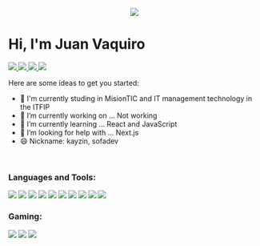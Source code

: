 <p align="center">
  <img src="https://giphy.com/static/img/zoomies.gif">
</p>

# Hi, I'm Juan Vaquiro
<a href="https://twitter.com/sofadevJS" target="_blank">
  <img src="https://img.shields.io/badge/twitter-%231DA1F2.svg?&style=for-the-badge&logo=twitter&logoColor=white">
</a>
<a href="https://www.linkedin.com/in/juan-vaquiro-442585165/" target="_blank">
  <img  src="https://img.shields.io/badge/linkedin-%230077B5.svg?&style=for-the-badge&logo=linkedin&logoColor=white">
</a>
<a href="https://www.instagram.com/david_vaquirox/" target="_blank">
  <img src="https://img.shields.io/badge/instagram-%23E4405F.svg?&style=for-the-badge&logo=instagram&logoColor=white">
</a>
<a href="https://juanvaquiro.github.io/" target="_blank">
  <img Target="_blank" src="https://img.shields.io/badge/Portfolio-%23000000.svg?&style=for-the-badge">
</a>



Here are some ideas to get you started:
- 🏫 I'm currently studing in MisionTIC and IT management technology in the ITFIP
- 🔭 I’m currently working on ... Not working
- 🌱 I’m currently learning ... React and JavaScript
- 🤔 I’m looking for help with ... Next.js
- 😄 Nickname: kayzin, sofadev

<br/>

### Languages and Tools:
<div display="flex">
  <img src="https://img.shields.io/badge/html5%20-%23E34F26.svg?&style=for-the-badge&logo=html5&logoColor=white">
  <img src="https://img.shields.io/badge/css3%20-%231572B6.svg?&style=for-the-badge&logo=css3&logoColor=white">
  <img src="https://img.shields.io/badge/javascript-%23F7DF1E.svg?&style=for-the-badge&logo=javascript&logoColor=black">
  <img src="https://img.shields.io/badge/react%20-%230077B5.svg?&style=for-the-badge&logo=react&logoColor=white">
  <img src="https://img.shields.io/badge/graphql%20-%23E4405F.svg?&style=for-the-badge&logo=graphql&logoColor=white"/>
  <img src="https://img.shields.io/badge/git%20-%23F05033.svg?&style=for-the-badge&logo=git&logoColor=white"/>
  <img src="https://img.shields.io/badge/github%20-%23121011.svg?&style=for-the-badge&logo=github&logoColor=white"/>
  <img src="https://img.shields.io/badge/figma%20-%23000111.svg?&style=for-the-badge&logo=figma&logoColor=white"/>
  <img src="https://img.shields.io/badge/mongodb%20-%210077B5.svg?&style=for-the-badge&logo=mongodb&logoColor=white">
  <img src="https://img.shields.io/badge/mysql%20-%230077B5.svg?&style=for-the-badge&logo=mysql&logoColor=white">
</did>
<br/>

### Gaming:
<div display="flex">
  <img src="https://img.shields.io/badge/Steam-%23000000.svg?&style=for-the-badge&logo=steam&logoColor=white" />
  <img src="https://img.shields.io/badge/epic%20games%20-%23000000.svg?&style=for-the-badge&logo=epic%20games&logoColor=white"/>
  <img src="https://img.shields.io/badge/Valorant-%23000000.svg?&style=for-the-badge&logo=Valorant&logoColor=white"/>
</div>
<br>
